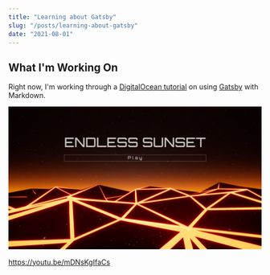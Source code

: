 ```yaml
---
title: "Learning about Gatsby"
slug: "/posts/learning-about-gatsby"
date: "2021-08-01"
---
```


## What I'm Working On

Right now, I'm working through a [DigitalOcean tutorial](https://www.digitalocean.com/community/tutorials) on using [Gatsby](https://www.gatsbyjs.com/) with Markdown.

![Endless Sunset Title Screen](./img/es-title.png)

https://youtu.be/mDNsKgIfaCs